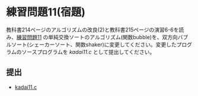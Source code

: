 # 練習問題11(宿題)

教科書214ページのアルゴリズムの改良(2)と教科書215ページの演習6-6を読み、[練習問題11](../prob11) の単純交換ソートのアルゴリズム(関数bubble)を、双方向バブルソート(シェーカーソート、関数shaker)に変更してください。変更したプログラムのソースプログラムを _kadai11.c_ として提出してください。

## 提出

- [kadai11.c](./kadai11.c)